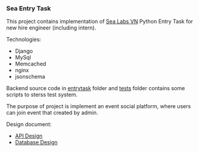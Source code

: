 ### Sea Entry Task

This project contains implementation of [Sea Labs VN](https://www.sea.com/home) Python Entry Task for new hire engineer (including intern).

Technologies:
- Django
- MySql
- Memcached
- nginx
- jsonschema

Backend source code in [entrytask](entrytask) folder and [tests](tests) folder contains some scripts to sterss test system.

The purpose of project is implement an event social platform, where users can join event that created by admin.

Design document:
- [API Design](docs/api.md)
- [Database Design](docs/database_schema.md)